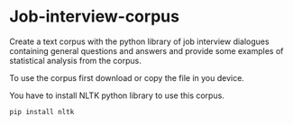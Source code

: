 # Job-interview-corpus
Create a text corpus with the python library of job interview dialogues containing general questions and answers and provide some examples of statistical analysis from the corpus.

To use the corpus first download or copy the file in you device.


You have to install NLTK python library to use this corpus.
```bash
pip install nltk
```
